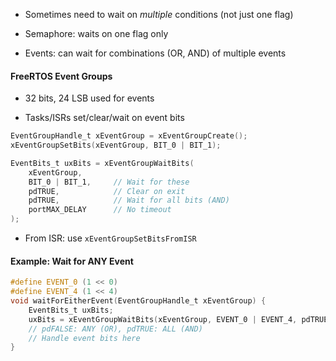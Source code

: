 - Sometimes need to wait on _multiple_ conditions (not just one flag)
    
- Semaphore: waits on one flag only
    
- Events: can wait for combinations (OR, AND) of multiple events
    

#### **FreeRTOS Event Groups**

- 32 bits, 24 LSB used for events
    
- Tasks/ISRs set/clear/wait on event bits

```c
EventGroupHandle_t xEventGroup = xEventGroupCreate();
xEventGroupSetBits(xEventGroup, BIT_0 | BIT_1);

EventBits_t uxBits = xEventGroupWaitBits(
    xEventGroup,
    BIT_0 | BIT_1,     // Wait for these
    pdTRUE,            // Clear on exit
    pdTRUE,            // Wait for all bits (AND)
    portMAX_DELAY      // No timeout
);
```
- From ISR: use `xEventGroupSetBitsFromISR`
    

#### **Example: Wait for ANY Event**
```c
#define EVENT_0 (1 << 0)
#define EVENT_4 (1 << 4)
void waitForEitherEvent(EventGroupHandle_t xEventGroup) {
    EventBits_t uxBits;
    uxBits = xEventGroupWaitBits(xEventGroup, EVENT_0 | EVENT_4, pdTRUE, pdFALSE, pdMS_TO_TICKS(100));
    // pdFALSE: ANY (OR), pdTRUE: ALL (AND)
    // Handle event bits here
}
```
